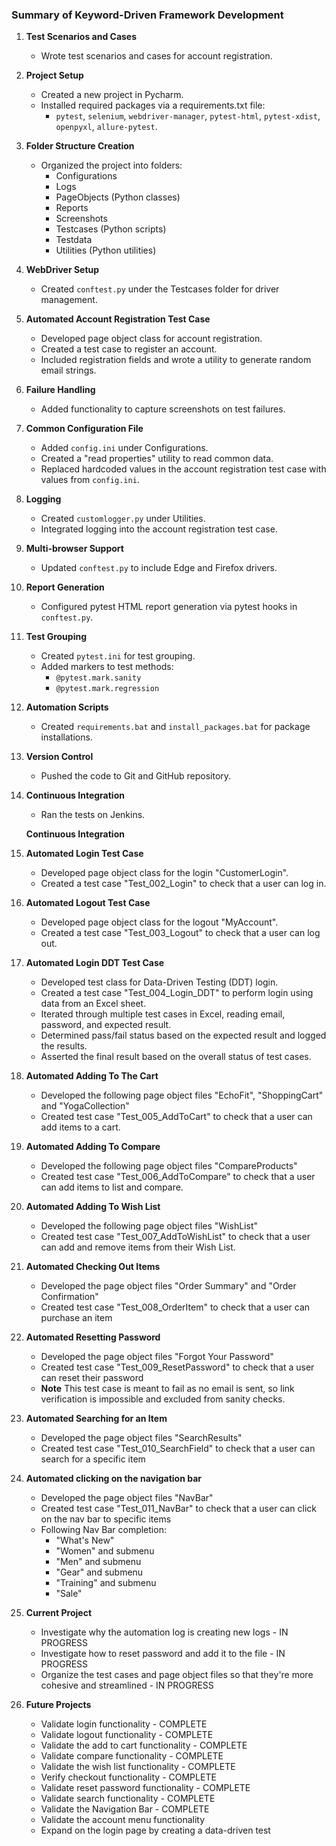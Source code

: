 ### Summary of Keyword-Driven Framework Development

1. **Test Scenarios and Cases**
   - Wrote test scenarios and cases for account registration.

2. **Project Setup**
   - Created a new project in Pycharm.
   - Installed required packages via a requirements.txt file:
     - `pytest`, `selenium`, `webdriver-manager`, `pytest-html`, `pytest-xdist`, `openpyxl`, `allure-pytest`.

3. **Folder Structure Creation**
   - Organized the project into folders:
     - Configurations
     - Logs
     - PageObjects (Python classes)
     - Reports
     - Screenshots
     - Testcases (Python scripts)
     - Testdata
     - Utilities (Python utilities)

4. **WebDriver Setup**
   - Created `conftest.py` under the Testcases folder for driver management.

5. **Automated Account Registration Test Case**
   - Developed page object class for account registration.
   - Created a test case to register an account.
   - Included registration fields and wrote a utility to generate random email strings.

6. **Failure Handling**
   - Added functionality to capture screenshots on test failures.

7. **Common Configuration File**
   - Added `config.ini` under Configurations.
   - Created a "read properties" utility to read common data.
   - Replaced hardcoded values in the account registration test case with values from `config.ini`.

8. **Logging**
   - Created `customlogger.py` under Utilities.
   - Integrated logging into the account registration test case.

9. **Multi-browser Support**
   - Updated `conftest.py` to include Edge and Firefox drivers.

10. **Report Generation**
    - Configured pytest HTML report generation via pytest hooks in `conftest.py`.

11. **Test Grouping**
    - Created `pytest.ini` for test grouping.
    - Added markers to test methods:
      - `@pytest.mark.sanity`
      - `@pytest.mark.regression`

12. **Automation Scripts**
    - Created `requirements.bat` and `install_packages.bat` for package installations.

13. **Version Control**
    - Pushed the code to Git and GitHub repository.

14. **Continuous Integration**
    - Ran the tests on Jenkins.

    **Continuous Integration**

15. **Automated Login Test Case**
    - Developed page object class for the login "CustomerLogin".
    - Created a test case "Test_002_Login" to check that a user can log in.

16. **Automated Logout Test Case**
    - Developed page object class for the logout "MyAccount".
    - Created a test case "Test_003_Logout" to check that a user can log out.

17. **Automated Login DDT Test Case**
    - Developed test class for Data-Driven Testing (DDT) login.
    - Created a test case "Test_004_Login_DDT" to perform login using data from an Excel sheet.
    - Iterated through multiple test cases in Excel, reading email, password, and expected result.
    - Determined pass/fail status based on the expected result and logged the results.
    - Asserted the final result based on the overall status of test cases.

18. **Automated Adding To The Cart**
    - Developed the following page object files "EchoFit", "ShoppingCart" and "YogaCollection"
    - Created test case "Test_005_AddToCart" to check that a user can add items to a cart.

19. **Automated Adding To Compare**
    - Developed the following page object files "CompareProducts"
    - Created test case "Test_006_AddToCompare" to check that a user can add items to list and compare. 

20. **Automated Adding To Wish List**
    - Developed the following page object files "WishList"
    - Created test case "Test_007_AddToWishList" to check that a user can add and remove items from their Wish List. 

21. **Automated Checking Out Items**
    - Developed the page object files "Order Summary" and "Order Confirmation"
    - Created test case "Test_008_OrderItem" to check that a user can purchase an item

22. **Automated Resetting Password**
    - Developed the page object files "Forgot Your Password"
    - Created test case "Test_009_ResetPassword" to check that a user can reset their password
    - **Note** This test case is meant to fail as no email is sent, so link verification is impossible and excluded from sanity checks.

23. **Automated Searching for an Item**
    - Developed the page object files "SearchResults"
    - Created test case "Test_010_SearchField" to check that a user can search for a specific item

24. **Automated clicking on the navigation bar**
    - Developed the page object files "NavBar"
    - Created test case "Test_011_NavBar" to check that a user can click on the nav bar to specific items
    - Following Nav Bar completion:
      - "What's New"
      - "Women" and submenu
      - "Men" and submenu
      - "Gear" and submenu
      - "Training" and submenu
      - "Sale"

25. **Current Project**
    - Investigate why the automation log is creating new logs - IN PROGRESS
    - Investigate how to reset password and add it to the file - IN PROGRESS
    - Organize the test cases and page object files so that they're more cohesive and streamlined - IN PROGRESS 
       
26. **Future Projects**
    - Validate login functionality - COMPLETE
    - Validate logout functionality - COMPLETE
    - Validate the add to cart functionality - COMPLETE
    - Validate compare functionality - COMPLETE
    - Validate the wish list functionality - COMPLETE
    - Verify checkout functionality - COMPLETE
    - Validate reset password functionality - COMPLETE
    - Validate search functionality - COMPLETE
    - Validate the Navigation Bar - COMPLETE
    - Validate the account menu functionality 
    - Expand on the login page by creating a data-driven test
